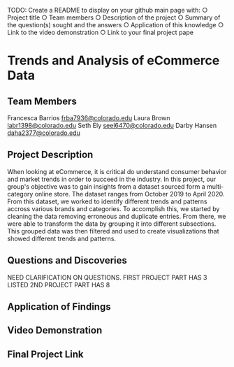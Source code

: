TODO: Create a README to display on your github main page with:
○ Project title
○ Team members
○ Description of the project
○ Summary of the question(s) sought and the answers
○ Application of this knowledge
○ Link to the video demonstration
○ Link to your final project pape

# Trends and Analysis of eCommerce Data 

## Team Members
Francesca Barrios frba7936@colorado.edu
Laura Brown labr1398@colorado.edu
Seth Ely seel6470@colorado.edu
Darby Hansen daha2377@colorado.edu

## Project Description
When looking at eCommerce, it is critical do understand consumer behavior and market trends in order to succeed in the industry. In this project, our group's objective was to gain insights from a dataset sourced form a multi-category online store. The dataset ranges from October 2019 to April 2020. From this dataset, we worked to identify different trends and patterns accross various brands and categories. To accomplish this, we started by cleaning the data removing erroneous and duplicate entries. From there, we were able to transform the data by grouping it into different subsections. This grouped data was then filtered and used to create visualizations that showed different trends and patterns. 

## Questions and Discoveries
NEED CLARIFICATION ON QUESTIONS. FIRST PROJECT PART HAS 3 LISTED 2ND PROJECT PART HAS 8

## Application of Findings

## Video Demonstration

## Final Project Link